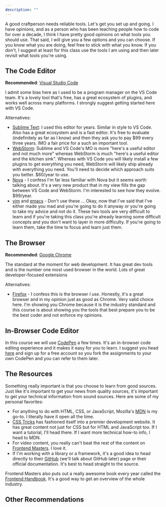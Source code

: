 ```yaml
---
description: ""
---
```


A good craftperson needs reliable tools. Let's get you set up and going. I have opinions, and as a person who has been teaching people how to code for over a decade, I think I have pretty good opinions on what tools you should use. That said, I will give you a few options and you can choose. If you know what you are doing, feel free to stick with what you know. If you don't, I suggest at least for this class use the tools I am using and then later revisit what tools you're using.

## The Code Editor

**Recommended**: [Visual Studio Code][code]

I admit some bias here as I used to be a program manager on the VS Code team. It's a lovely tool that's free, has a great ecosystem of plugins, and works well across many platforms. I strongly suggest getting started here with VS Code.

Alternatives:

- [Sublime Text][st]: I used this editor for years. Similar in style to VS Code. Also has a great ecosystem and is a fast editor. It's free to evaluate (indefinitely as far as I know) and then they ask you to pay $99 every three years. IMO a fair price for a such an important tool.
- [WebStorm][ws]: Sublime and VS Code's MO is more "here's a useful editor and not much more" whereas WebStorm is much "here's a useful editor and the kitchen sink". Whereas with VS Code you will likely install a few plugins to get everything you need, WebStorm will likely ship already with everything you need. You'll need to decide which approach suits you better. $60/year to use.
- [Nova][nova] - I confess I'm far less familiar with Nova but it seems worth talking about. It's a very new product that in my view fills the gap between VS Code and WebStorm. I'm interested to see how they evolve. $99/year.
- [vim][vim] and [emacs][emacs] - Don't use these … Okay, now that I've said that I've either made you mad and you're going to do it anyway or you're going to take my advice and not do it. These two tools are very difficult to learn and if you're taking this class you're already learning some difficult concepts and you don't want to layer in more difficulty. If you're going to learn them, take the time to focus and learn just them.

## The Browser

**Recommended**: [Google Chrome][chrome]

The standard at the moment for web development. It has great dev tools and is the number one most used browser in the world. Lots of great developer-focused extensions

Alternatives:

- [Firefox][ff] - I confess this is the browser _I use_. Honestly, it's a great browser and in my opinion just as good as Chrome. Very valid choice here. I'm showing you Chrome because it is the industry standard and this course is about showing you the tools that best prepare you to be the best coder and not enforce my opinions.

## In-Browser Code Editor

In this course we will use [CodePen][codepen] a few times. It's an in-browser code editing experience and it makes it easy for you to learn. I suggest you head [here][sign-up] and sign up for a free account so you fork the assignments to your own CodePen and you can refer to them later.

## The Resources

Something really important is that you choose to learn from good sources. Just like it's important to get your news from quality sources, it's important to get your technical information from sound sources. Here are some of my personal favorites:

- For anything to do with HTML, CSS, or JavaScript, Mozilla's [MDN][mdn] is my go-to. I literally have it open all the time.
- [CSS Tricks][css-tricks] has fashioned itself into a premier development website. It has great content not just for CSS but for HTML and JavaScript too. If I want a tutorial, I'll head there. If I want more technical how-to info, I head to MDN.
- For video content, you really can't beat the rest of the content on [Frontend Masters][fem]. I love it.
- If I'm working with a library or a framework, it's a good idea to head directly to their [GitHub][gh] (we'll talk about GitHub later) page or their official documentation. It's best to head straight to the source.

Frontend Masters also puts out a really awesome book every year called the [Frontend Handbook][handbook]. It's a good way to get an overview of the whole industry.

## Other Recommendations

[code]: https://code.visualstudio.com/
[ws]: https://www.jetbrains.com/webstorm/
[nova]: https://nova.app/
[st]: https://www.sublimetext.com/
[vim]: https://www.vim.org/
[emacs]: https://www.gnu.org/software/emacs/
[chrome]: https://www.google.com/chrome/index.html
[ff]: https://www.firefox.com
[codepen]: https://codepen.io
[sign-up]: https://codepen.io/accounts/signup/user/free
[gh]: https://github.com/
[fem]: https://frontendmasters.com/learn/beginner/
[css-tricks]: https://css-tricks.com/
[mdn]: https://developer.mozilla.org/en-US/
[handbook]: https://frontendmasters.com/guides/front-end-handbook/2019/
